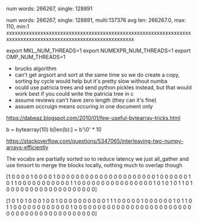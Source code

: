 num words: 266267, single: 128891

num words: 266267, single: 128891, multi:137376
avg len: 266267.0, max: 110, min:1
xxxxxxxxxxxxxxxxxxxxxxxxxxxxxxxxxxxxxxxxxxxxxxxxxxxxxxxxxxxxxxxxxxxxxxxxxxxxxxxxxxxxxxxxxxxxxxxxxxxxxxxxxxxxxx

export MKL_NUM_THREADS=1
export NUMEXPR_NUM_THREADS=1
export OMP_NUM_THREADS=1

- brucks algorithm
- can't get argsort and sort at the same time so we do create a copy, sorting by cycle would help but it's pretty slow without numba
- oculd use patricia trees and send python pickles instead, but that would work best if you could write the patricia tree in c
- assume reviews can't have zero length (they can it's fine)
- assuem occruign means occuring in one document only

https://dabeaz.blogspot.com/2010/01/few-useful-bytearray-tricks.html

b = bytearray(10)
b[len(b):] = b'\0' * 10


https://stackoverflow.com/questions/5347065/interleaving-two-numpy-arrays-efficiently



The vocabs are partially sorted so to reduce latency we just all_gather and use timsort to merge the blocks locally, nothing much to overlap though



[1 0 0 0 0 1 0 0 0 0 1 0 0 0 0 0 0 0 0 0 0 0 0 0 0 0 0 0 0 0 0 0 1 0 0 0 0 0 0 1 0 1 1 0 0 0 0 0 0 0 0 0 0 0 1 1 0 0 0 0 0 0 0 0 0 0 0 0 0 0 0 0 1 0 1 0 1 0 1 1 0 1 0 0 0 0 0 0 0 0 0 0 0 0 0 0 0 0 0 0 0]

[1 0 1 0 1 0 0 0 1 0 0 1 0 0 0 0 0 0 0 0 0 0 1 1 1 0 0 0 0 0 1 0 0 0 0 0 0 1 0 1 1 0 1 1 0 0 0 0 0 0 0 0 0 0 0 0 1 0 0 0 0 0 0 0 0 0 0 0 0 0 0 0 0 0 0 0 0 0 0 0 0 0 0 0 0 0 0 0 0 0 0 0 0 0 0 0 0 0 0 0 0]